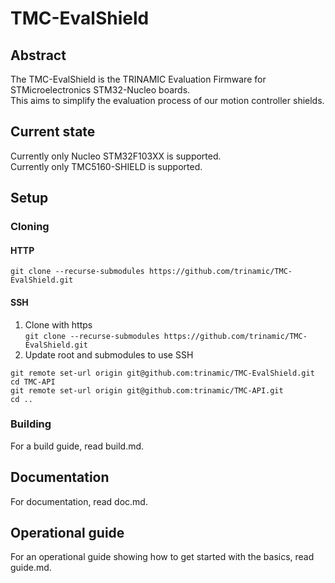 # TMC-EvalShield

## Abstract
The TMC-EvalShield is the TRINAMIC Evaluation Firmware for STMicroelectronics STM32-Nucleo boards.  
This aims to simplify the evaluation process of our motion controller shields.  

## Current state
Currently only Nucleo STM32F103XX is supported.  
Currently only TMC5160-SHIELD is supported.

## Setup

### Cloning

#### HTTP

`git clone --recurse-submodules https://github.com/trinamic/TMC-EvalShield.git`  

#### SSH

1. Clone with https  
`git clone --recurse-submodules https://github.com/trinamic/TMC-EvalShield.git`
2. Update root and submodules to use SSH
```shell
git remote set-url origin git@github.com:trinamic/TMC-EvalShield.git
cd TMC-API
git remote set-url origin git@github.com:trinamic/TMC-API.git
cd ..
```  

### Building

For a build guide, read build.md.

## Documentation
For documentation, read doc.md.

## Operational guide
For an operational guide showing how to get started with the basics, read guide.md.